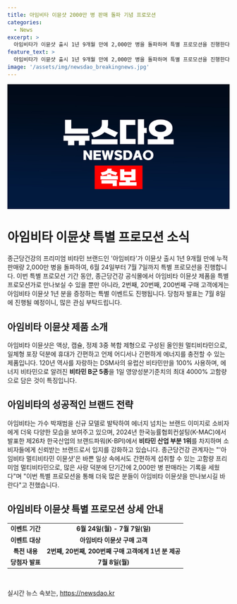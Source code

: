 ```yaml
---
title: 아임비타 이뮨샷 2000만 병 판매 돌파 기념 프로모션
categories:
  - News
excerpt: >
  아임비타가 이뮨샷 출시 1년 9개월 만에 2,000만 병을 돌파하며 특별 프로모션을 진행한다. 6/24부터 7/7까지 공식몰에서 프로모션가로 이뮨샷을 만날 수 있으며, 특별 이벤트로 1년 분 제품을 증정한다. 가수 박재범을 모델로 발탁해 브랜드 이미지를 고취하고, 한국산업의 브랜드파워(K-BPI)에서 비타민 산업 1위를 차지하며 소비자들에게 신뢰받는 브랜드로서 입지를 강화하고 있다. 종근당건강은 많은 사랑에 감사하며 특별 프로모션을 통해 더 많은 분들이 이뮨샷을 만나보기를 기대한다.
feature_text: >
  아임비타가 이뮨샷 출시 1년 9개월 만에 2,000만 병을 돌파하며 특별 프로모션을 진행한다. 6/24부터 7/7까지 공식몰에서 프로모션가로 이뮨샷을 만날 수 있으며, 특별 이벤트로 1년 분 제품을 증정한다. 가수 박재범을 모델로 발탁해 브랜드 이미지를 고취하고, 한국산업의 브랜드파워(K-BPI)에서 비타민 산업 1위를 차지하며 소비자들에게 신뢰받는 브랜드로서 입지를 강화하고 있다. 종근당건강은 많은 사랑에 감사하며 특별 프로모션을 통해 더 많은 분들이 이뮨샷을 만나보기를 기대한다.
image: '/assets/img/newsdao_breakingnews.jpg'
---
```


<p><img src="/assets/img/newsdao_breakingnews.jpg" alt="implanttips 속보" /></p>

<h1>아임비타 이뮨샷 특별 프로모션 소식</h1>

<p data-ke-size="size16">종근당건강의 프리미엄 비타민 브랜드인 '아임비타'가 이뮨샷 출시 1년 9개월 만에 누적 판매량 2,000만 병을 돌파하여, 6월 24일부터 7월 7일까지 특별 프로모션을 진행합니다. 이번 특별 프로모션 기간 동안, 종근당건강 공식몰에서 아임비타 이뮨샷 제품을 특별 프로모션가로 만나보실 수 있을 뿐만 아니라, 2번째, 20번째, 200번째 구매 고객에게는 아임비타 이뮨샷 1년 분을 증정하는 특별 이벤트도 진행됩니다. 당첨자 발표는 7월 8일에 진행될 예정이니, 많은 관심 부탁드립니다.</p>

<h2 data-ke-size="size26">아임비타 이뮨샷 제품 소개</h2>

<p data-ke-size="size16">아임비타 이뮨샷은 액상, 캡슐, 정제 3중 복합 제형으로 구성된 올인원 멀티비타민으로, 일체형 포장 덕분에 휴대가 간편하고 언제 어디서나 간편하게 에너지를 충전할 수 있는 제품입니다. 120년 역사를 자랑하는 DSM사의 유럽산 비타민만을 100% 사용하며, 에너지 비타민으로 알려진 <b>비타민 B군 5종</b>을 1일 영양성분기준치의 최대 4000% 고함량으로 담은 것이 특징입니다.</p>

<h2 data-ke-size="size26">아임비타의 성공적인 브랜드 전략</h2>

<p data-ke-size="size16">아임비타는 가수 박재범을 신규 모델로 발탁하여 에너지 넘치는 브랜드 이미지로 소비자에게 더욱 다양한 모습을 보여주고 있으며, 2024년 한국능률협회컨설팅(K-MAC)에서 발표한 제26차 한국산업의 브랜드파워(K-BPI)에서 <b>비타민 산업 부분 1위</b>를 차지하며 소비자들에게 신뢰받는 브랜드로서 입지를 강화하고 있습니다. 종근당건강 관계자는 "'아임비타 멀티비타민 이뮨샷'은 바쁜 일상 속에서도 간편하게 섭취할 수 있는 고함량 프리미엄 멀티비타민으로, 많은 사랑 덕분에 단기간에 2,000만 병 판매라는 기록을 세웠다"며 "이번 특별 프로모션을 통해 더욱 많은 분들이 아임비타 이뮨샷을 만나보시길 바란다"고 전했습니다.</p>

<h2 data-ke-size="size26">아임비타 이뮨샷 특별 프로모션 상세 안내</h2>

<table>
    <tr>
        <td style="text-align: center; height: 17px;"><b>이벤트 기간</b></td>
        <td style="text-align: center; height: 17px;"><b>6월 24일(월) - 7월 7일(일)</b></td>
    </tr>
    <tr>
        <td style="text-align: center; height: 17px;"><b>이벤트 대상</b></td>
        <td style="text-align: center; height: 17px;"><b>아임비타 이뮨샷 구매 고객</b></td>
    </tr>
    <tr>
        <td style="text-align: center; height: 17px;"><b>특전 내용</b></td>
        <td style="text-align: center; height: 17px;"><b>2번째, 20번째, 200번째 구매 고객에게 1년 분 제공</b></td>
    </tr>
    <tr>
        <td style="text-align: center; height: 17px;"><b>당첨자 발표</b></td>
        <td style="text-align: center; height: 17px;"><b>7월 8일(월)</b></td>
    </tr>
</table>

<p data-ke-size="size16">&nbsp;</p>
실시간 뉴스 속보는, <a href="https://newsdao.kr" rel="dofollow">https://newsdao.kr</a>



